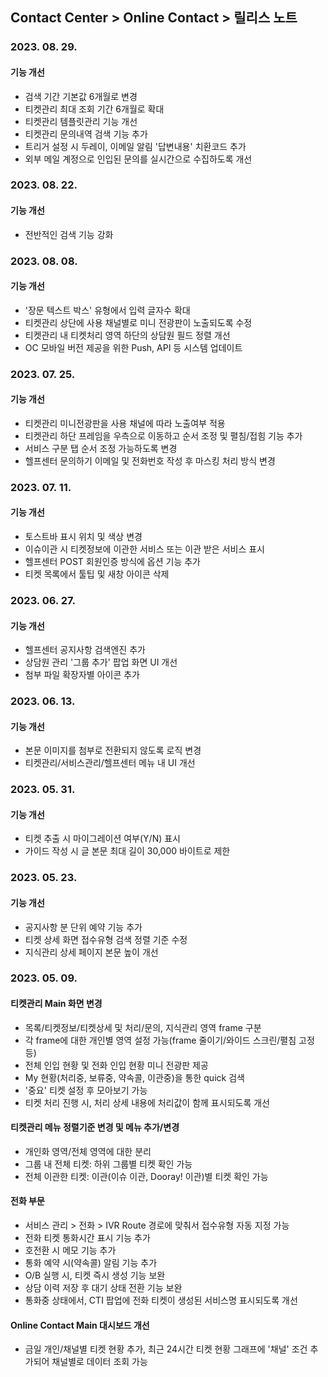 ## Contact Center > Online Contact > 릴리스 노트

### 2023. 08. 29.

#### 기능 개선

- 검색 기간 기본값 6개월로 변경
- 티켓관리 최대 조회 기간 6개월로 확대
- 티켓관리 템플릿관리 기능 개선
- 티켓관리 문의내역 검색 기능 추가
- 트리거 설정 시 두레이, 이메일 알림 '답변내용' 치환코드 추가 
- 외부 메일 계정으로 인입된 문의를 실시간으로 수집하도록 개선

### 2023. 08. 22.

#### 기능 개선

- 전반적인 검색 기능 강화

### 2023. 08. 08.

#### 기능 개선

- '장문 텍스트 박스' 유형에서 입력 글자수 확대
- 티켓관리 상단에 사용 채널별로 미니 전광판이 노출되도록 수정
- 티켓관리 내 티켓처리 영역 하단의 상담원 필드 정렬 개선
- OC 모바일 버전 제공을 위한 Push, API 등 시스템 업데이트

### 2023. 07. 25.

#### 기능 개선

- 티켓관리 미니전광판을 사용 채널에 따라 노출여부 적용
- 티켓관리 하단 프레임을 우측으로 이동하고 순서 조정 및 펼침/접힘 기능 추가
- 서비스 구분 탭 순서 조정 가능하도록 변경
- 헬프센터 문의하기 이메일 및 전화번호 작성 후 마스킹 처리 방식 변경

### 2023. 07. 11.

#### 기능 개선

- 토스트바 표시 위치 및 색상 변경
- 이슈이관 시 티켓정보에 이관한 서비스 또는 이관 받은 서비스 표시
- 헬프센터 POST 회원인증 방식에 옵션 기능 추가
- 티켓 목록에서 툴팁 및 새창 아이콘 삭제

### 2023. 06. 27.

#### 기능 개선

- 헬프센터 공지사항 검색엔진 추가
- 상담원 관리 '그룹 추가' 팝업 화면 UI 개선
- 첨부 파일 확장자별 아이콘 추가

### 2023. 06. 13.

#### 기능 개선

- 본문 이미지를 첨부로 전환되지 않도록 로직 변경
- 티켓관리/서비스관리/헬프센터 메뉴 내 UI 개선

### 2023. 05. 31.

#### 기능 개선

- 티켓 추출 시 마이그레이션 여부(Y/N) 표시
- 가이드 작성 시 글 본문 최대 길이 30,000 바이트로 제한

### 2023. 05. 23.

#### 기능 개선

- 공지사항 분 단위 예약 기능 추가
- 티켓 상세 화면 접수유형 검색 정렬 기준 수정
- 지식관리 상세 페이지 본문 높이 개선

### 2023. 05. 09.

#### 티켓관리 Main 화면 변경

- 목록/티켓정보/티켓상세 및 처리/문의, 지식관리 영역 frame 구분
- 각 frame에 대한 개인별 영역 설정 가능(frame 줄이기/와이드 스크린/펼침 고정 등)
- 전체 인입 현황 및 전화 인입 현황 미니 전광판 제공
- My 현황(처리중, 보류중, 약속콜, 이관중)을 통한 quick 검색
- '중요' 티켓 설정 후 모아보기 가능
- 티켓 처리 진행 시, 처리 상세 내용에 처리값이 함께 표시되도록 개선

#### 티켓관리 메뉴 정렬기준 변경 및 메뉴 추가/변경

- 개인화 영역/전체 영역에 대한 분리
- 그룹 내 전체 티켓: 하위 그룹별 티켓 확인 가능
- 전체 이관한 티켓: 이관(이슈 이관, Dooray! 이관)별 티켓 확인 가능

#### 전화 부문

- 서비스 관리 > 전화 > IVR Route 경로에 맞춰서 접수유형 자동 지정 가능
- 전화 티켓 통화시간 표시 기능 추가
- 호전환 시 메모 기능 추가
- 통화 예약 시(약속콜) 알림 기능 추가
- O/B 실행 시, 티켓 즉시 생성 기능 보완
- 상담 이력 저장 후 대기 상태 전환 기능 보완
- 통화중 상태에서, CTI 팝업에 전화 티켓이 생성된 서비스명 표시되도록 개선

#### Online Contact Main 대시보드 개선

- 금일 개인/채널별 티켓 현황 추가, 최근 24시간 티켓 현황 그래프에 '채널' 조건 추가되어 채널별로 데이터 조회 가능
